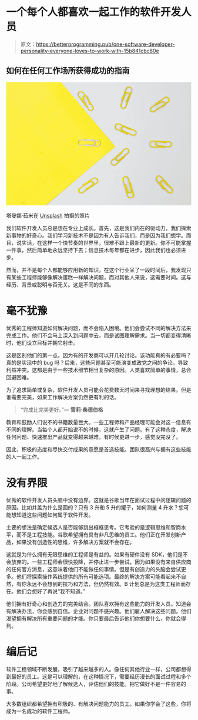 # 一个每个人都喜欢一起工作的软件开发人员

> 原文：<https://betterprogramming.pub/one-software-developer-personality-everyone-loves-to-work-with-15b841cbc80e>

## 如何在任何工作场所获得成功的指南

![](img/c8850053a4e24426f2c94c705d3a7e16.png)

塔曼娜·茹米在 [Unsplash](https://unsplash.com/s/photos/success?utm_source=unsplash&utm_medium=referral&utm_content=creditCopyText) 拍摄的照片

我们软件开发人员总是想在专业上成长。首先，这是我们内在的驱动力，我们探索新事物的好奇心。我们学习新技术不是因为有人告诉我们，而是因为我们想学。而且，说实话，在这样一个快节奏的世界里，很难不跟上最新的更新。你不可能掌握一件事，然后简单地永远坚持下去；信息技术每年都在进步，因此我们也必须进步。

然而，并不是每个人都能够应用新的知识。在这个行业呆了一段时间后，我发现只有某些工程师能够像解决蛋糕一样解决问题，而对其他人来说，这需要时间。这与经历、背景或聪明与否无关。这是不同的东西。

# 毫不犹豫

优秀的工程师知道如何解决问题，而不会陷入困境。他们会尝试不同的解决方法来完成工作。他们不会马上深入到问题中去，而是试图理解需求。当一切都变得清晰时，他们设立目标并朝它射击。

这是区别他们的第一点。因为有的开发商可以开几轮讨论。该功能真的有必要吗？真的是实现中的 bug 吗？后来，这些问题甚至可能演变成政党之间的争论，导致利益冲突。这都是由于一些技术细节相当复杂的原因。人类喜欢简单的事情，总会回避困难。

为了追求简单或复杂，软件开发人员可能会花费数天时间来寻找理想的结果。但是谁需要完美，如果工作解决方案仍然更有利的话。

> “完成比完美更好。”― **雪莉·桑德伯格**

教育和鼓励人们说不的书籍数量巨大。一些工程师和产品经理可能会对这一信息有不同的理解。当每个人都开始说不的时候，这就产生了问题。有了这种态度，解决任何问题、快速推出产品就变得越来越难。有时候更进一步，感觉没完没了。

因此，积极的态度和尽快交付成果的意愿是首选技能。团队很高兴与拥有这些技能的人一起工作。

# 没有界限

优秀的软件开发人员头脑中没有边界。这就是谷歌当年在面试过程中问逻辑问题的原因。比如井盖为什么是圆的？只有 3 升和 5 升的罐子，如何测量 4 升水？您可能想知道这些问题如何属于软件开发。

主要的想法是确定候选人是否能够跳出框框思考。它考验的是逻辑思维和智商水平，而不是工程技能。谷歌希望拥有具有非凡思维的员工。他们正在开发创新产品，如果没有创造性的思维，许多解决方案就不会存在。

这就是为什么拥有无限思维的工程师是有益的。如果有硬件没有 SDK，他们是不会放弃的。一些工程师会很快投降，并停止进一步尝试，因为如果没有来自供应商的任何官方消息，这意味着他们不能做任何事情。但是有创造力的头脑会尝试更多。他们将探索操作系统提供的所有可能选项。最终的解决方案可能看起来不自然，有你永远不会想到的技巧和方法，但仍然有效。B 计划总是为这类工程师而存在。他们会想好了再说“我不知道。”

他们拥有好奇心和创造力的完美结合。团队喜欢拥有这些能力的开发人员。知道会有解决办法，你会感到自信。企业对问题不感兴趣。他们雇人解决这些问题。他们渴望拥有解决所有重要问题的才能。你只要最后告诉他们你想要什么，你就会得到。

# 编后记

软件工程领域不断发展，吸引了越来越多的人。像任何其他行业一样，公司都想得到最好的员工。这是可以理解的，在这种情况下，需要经历漫长的面试过程和多个阶段。公司希望更好地了解候选人，评估他们的技能。把它做好不是一件容易的事。

大多数组织都希望拥有积极的、有解决问题能力的员工。如果你学会了这些，你将成为一名成功的软件工程师。